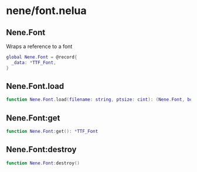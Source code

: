 # nene/font.nelua
## Nene.Font
Wraps a reference to a font
```lua
global Nene.Font = @record{
  _data: *TTF_Font,
}
```

## Nene.Font.load

```lua
function Nene.Font.load(filename: string, ptsize: cint): (Nene.Font, boolean)
```

## Nene.Font:get

```lua
function Nene.Font:get(): *TTF_Font
```

## Nene.Font:destroy

```lua
function Nene.Font:destroy()
```
